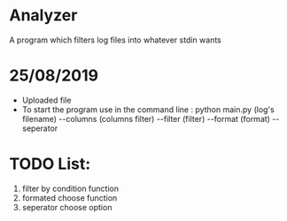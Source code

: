 # Analyzer
A program which filters log files into whatever stdin wants

# 25/08/2019
- Uploaded file
- To start the program use in the command line : python main.py (log's filename) --columns (columns filter) --filter (filter) --format (format) --seperator

# TODO List:
1. filter by condition function
2. formated choose function
3. seperator choose option
